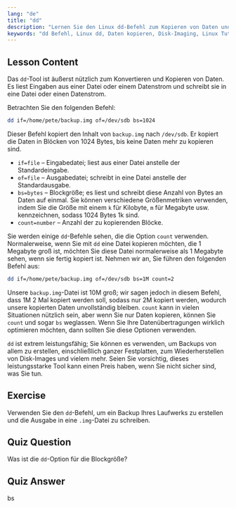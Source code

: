 ```yaml
---
lang: "de"
title: "dd"
description: "Lernen Sie den Linux dd-Befehl zum Kopieren von Daten und zur Erstellung von Disk-Images. Verstehen Sie seine Optionen wie if, of und bs. Beginnen Sie Ihre Reise ins Linux-Datenmanagement!"
keywords: "dd Befehl, Linux dd, Daten kopieren, Disk-Imaging, Linux Tutorial, Anfänger, Leitfaden, Datensicherung"
---
```


## Lesson Content

Das `dd`-Tool ist äußerst nützlich zum Konvertieren und Kopieren von Daten. Es liest Eingaben aus einer Datei oder einem Datenstrom und schreibt sie in eine Datei oder einen Datenstrom.

Betrachten Sie den folgenden Befehl:

```bash
dd if=/home/pete/backup.img of=/dev/sdb bs=1024
```

Dieser Befehl kopiert den Inhalt von `backup.img` nach `/dev/sdb`. Er kopiert die Daten in Blöcken von 1024 Bytes, bis keine Daten mehr zu kopieren sind.

- `if=file` – Eingabedatei; liest aus einer Datei anstelle der Standardeingabe.
- `of=file` – Ausgabedatei; schreibt in eine Datei anstelle der Standardausgabe.
- `bs=bytes` – Blockgröße; es liest und schreibt diese Anzahl von Bytes an Daten auf einmal. Sie können verschiedene Größenmetriken verwenden, indem Sie die Größe mit einem `k` für Kilobyte, `m` für Megabyte usw. kennzeichnen, sodass 1024 Bytes 1k sind.
- `count=number` – Anzahl der zu kopierenden Blöcke.

Sie werden einige `dd`-Befehle sehen, die die Option `count` verwenden. Normalerweise, wenn Sie mit `dd` eine Datei kopieren möchten, die 1 Megabyte groß ist, möchten Sie diese Datei normalerweise als 1 Megabyte sehen, wenn sie fertig kopiert ist. Nehmen wir an, Sie führen den folgenden Befehl aus:

```bash
dd if=/home/pete/backup.img of=/dev/sdb bs=1M count=2
```

Unsere `backup.img`-Datei ist 10M groß; wir sagen jedoch in diesem Befehl, dass 1M 2 Mal kopiert werden soll, sodass nur 2M kopiert werden, wodurch unsere kopierten Daten unvollständig bleiben. `count` kann in vielen Situationen nützlich sein, aber wenn Sie nur Daten kopieren, können Sie `count` und sogar `bs` weglassen. Wenn Sie Ihre Datenübertragungen wirklich optimieren möchten, dann sollten Sie diese Optionen verwenden.

`dd` ist extrem leistungsfähig; Sie können es verwenden, um Backups von allem zu erstellen, einschließlich ganzer Festplatten, zum Wiederherstellen von Disk-Images und vielem mehr. Seien Sie vorsichtig, dieses leistungsstarke Tool kann einen Preis haben, wenn Sie nicht sicher sind, was Sie tun.

## Exercise

Verwenden Sie den `dd`-Befehl, um ein Backup Ihres Laufwerks zu erstellen und die Ausgabe in eine `.img`-Datei zu schreiben.

## Quiz Question

Was ist die `dd`-Option für die Blockgröße?

## Quiz Answer

bs
